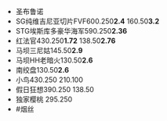 - 圣布鲁诺
- SG纯维吉尼亚切片FVF600.250**2.4** 160.50**3.2**
- STG埃斯库多豪华海军590.250**2.36**
- 红法官430.250**1.72** 138.50**2.76**
- 马坝三尼姑145.50**2.9**
- 马坝HH老暗火130.50**2.6**
- 南绞盘130.50**2.6**
- 小鸟430.250 210.100
- 假日狂想390.250 138.50
- 独家樱桃 295.250
- #烟丝